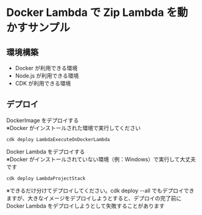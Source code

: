# Docker Lambda で Zip Lambda を動かすサンプル

## 環境構築

- Docker が利用できる環境
- Node.js が利用できる環境
- CDK が利用できる環境

## デプロイ

DockerImage をデプロイする  
※Docker がインストールされた環境で実行してください

```
cdk deploy LambdaExecuteOnDockerLambda
```

Docker Lambda をデプロイする  
※Docker がインストールされていない環境（例：Windows）で実行して大丈夫です

```
cdk deploy LambdaProjectStack
```

※できるだけ分けてデプロイしてください。cdk deploy --all でもデプロイできますが、大きなイメージをデプロイしようとすると、デプロイの完了前に Docker Lambda をデプロイしようとして失敗することがあります
